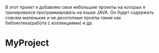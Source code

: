 В этот проект я добавляю свои небольшие проекты на которых я тренировался программировать на языке JAVA.
Он будет содержать совсем маленькие и не десктопные проеты такие как библиотека(работа с коллекциями) и др.
# MyProject
